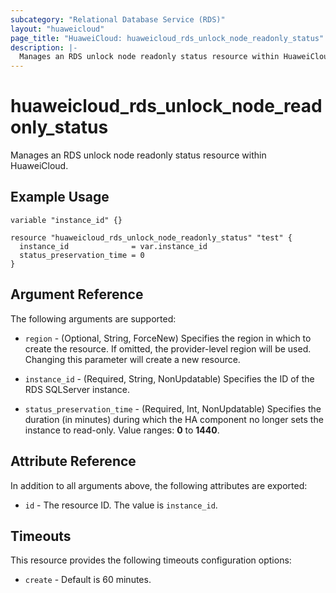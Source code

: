 ```yaml
---
subcategory: "Relational Database Service (RDS)"
layout: "huaweicloud"
page_title: "HuaweiCloud: huaweicloud_rds_unlock_node_readonly_status"
description: |-
  Manages an RDS unlock node readonly status resource within HuaweiCloud.
---
```


# huaweicloud_rds_unlock_node_readonly_status

Manages an RDS unlock node readonly status resource within HuaweiCloud.

## Example Usage

```hcl
variable "instance_id" {}

resource "huaweicloud_rds_unlock_node_readonly_status" "test" {
  instance_id              = var.instance_id
  status_preservation_time = 0
}
```

## Argument Reference

The following arguments are supported:

* `region` - (Optional, String, ForceNew) Specifies the region in which to create the resource.
  If omitted, the provider-level region will be used. Changing this parameter will create a new resource.

* `instance_id` - (Required, String, NonUpdatable) Specifies the ID of the RDS SQLServer instance.

* `status_preservation_time` - (Required, Int, NonUpdatable) Specifies the duration (in minutes) during which the HA
  component no longer sets the instance to read-only. Value ranges: **0** to **1440**.

## Attribute Reference

In addition to all arguments above, the following attributes are exported:

* `id` - The resource ID. The value is `instance_id`.

## Timeouts

This resource provides the following timeouts configuration options:

* `create` - Default is 60 minutes.
